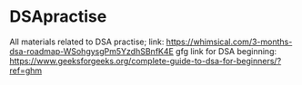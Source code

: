 # DSApractise

All materials related to DSA practise; link: https://whimsical.com/3-months-dsa-roadmap-WSohgysgPm5YzdhSBnfK4E
gfg link for DSA beginning: https://www.geeksforgeeks.org/complete-guide-to-dsa-for-beginners/?ref=ghm

